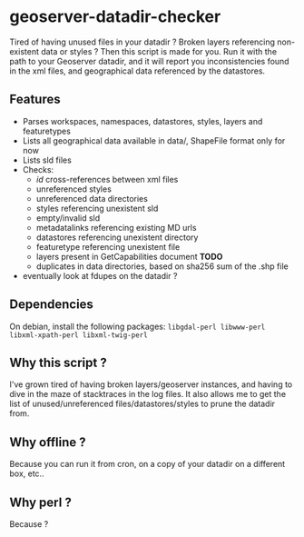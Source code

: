 # geoserver-datadir-checker

Tired of having unused files in your datadir ? Broken layers referencing non-existent data or styles ?
Then this script is made for you. Run it with the path to your Geoserver datadir, and it will report
you inconsistencies found in the xml files, and geographical data referenced by the datastores.

## Features

 * Parses workspaces, namespaces, datastores, styles, layers and featuretypes
 * Lists all geographical data available in data/, ShapeFile format only for now
 * Lists sld files
 * Checks:
   * *id* cross-references between xml files
   * unreferenced styles
   * unreferenced data directories
   * styles referencing unexistent sld
   * empty/invalid sld
   * metadatalinks referencing existing MD urls
   * datastores referencing unexistent directory
   * featuretype referencing unexistent file
   * layers present in GetCapabilities document **TODO**
   * duplicates in data directories, based on sha256 sum of the .shp file
 * eventually look at fdupes on the datadir ?

## Dependencies

On debian, install the following packages: `libgdal-perl libwww-perl libxml-xpath-perl libxml-twig-perl`

## Why this script ?

I've grown tired of having broken layers/geoserver instances, and having to dive in the
maze of stacktraces in the log files. It also allows me to get the list of
unused/unreferenced files/datastores/styles to prune the datadir from.

## Why offline ?

Because you can run it from cron, on a copy of your datadir on a different box, etc..

## Why perl ?

Because ?
